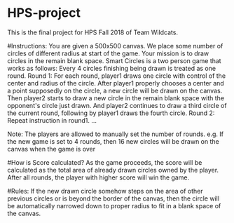 # HPS-project
This is the final project for HPS Fall 2018 of Team Wildcats.

#Instructions:
You are given a 500x500 canvas. We place some number of circles of different radius at start of the game. Your mission is to draw circles in the remain blank space. Smart Circles is a two person game that works as follows:
Every 4 circles finishing being drawn is treated as one round.
Round 1:
For each round, player1 draws one circle with control of the center and radius of the circle.
After player1 properly chooses a center and a point supposedly on the circle, a new circle will be drawn on the canvas.
Then player2 starts to draw a new circle in the remain blank space with the opponent's circle just drawn.
And player2 continues to draw a third circle of the current round, following by player1 draws the fourth circle.
Round 2:
Repeat instruction in round1.
...

Note:
The players are allowed to manually set the number of rounds.
e.g. If the new game is set to 4 rounds, then 16 new circles will be drawn on the canvas when the game is over

#How is Score calculated?
As the game proceeds, the score will be calculated as the total area of already drawn circles owned by the player.
After all rounds, the player with higher score will win the game.

#Rules:
If the new drawn circle somehow steps on the area of other previous circles or is beyond the border of the canvas, then the circle will be automatically narrowed down to proper radius to fit in a blank space of the canvas.
